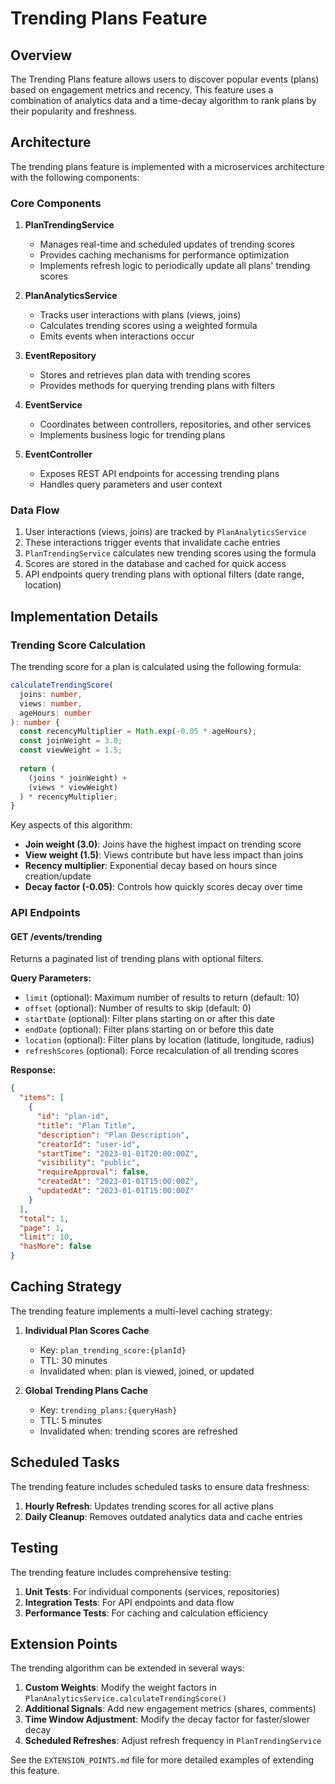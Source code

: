 # Trending Plans Feature

## Overview

The Trending Plans feature allows users to discover popular events (plans) based on engagement metrics and recency. This feature uses a combination of analytics data and a time-decay algorithm to rank plans by their popularity and freshness.

## Architecture

The trending plans feature is implemented with a microservices architecture with the following components:

### Core Components

1. **PlanTrendingService**
   - Manages real-time and scheduled updates of trending scores
   - Provides caching mechanisms for performance optimization
   - Implements refresh logic to periodically update all plans' trending scores

2. **PlanAnalyticsService**
   - Tracks user interactions with plans (views, joins)
   - Calculates trending scores using a weighted formula
   - Emits events when interactions occur

3. **EventRepository**
   - Stores and retrieves plan data with trending scores
   - Provides methods for querying trending plans with filters

4. **EventService**
   - Coordinates between controllers, repositories, and other services
   - Implements business logic for trending plans

5. **EventController**
   - Exposes REST API endpoints for accessing trending plans
   - Handles query parameters and user context

### Data Flow

1. User interactions (views, joins) are tracked by `PlanAnalyticsService`
2. These interactions trigger events that invalidate cache entries
3. `PlanTrendingService` calculates new trending scores using the formula
4. Scores are stored in the database and cached for quick access
5. API endpoints query trending plans with optional filters (date range, location)

## Implementation Details

### Trending Score Calculation

The trending score for a plan is calculated using the following formula:

```typescript
calculateTrendingScore(
  joins: number,
  views: number,
  ageHours: number
): number {
  const recencyMultiplier = Math.exp(-0.05 * ageHours);
  const joinWeight = 3.0;
  const viewWeight = 1.5;
  
  return (
    (joins * joinWeight) +
    (views * viewWeight)
  ) * recencyMultiplier;
}
```

Key aspects of this algorithm:
- **Join weight (3.0)**: Joins have the highest impact on trending score
- **View weight (1.5)**: Views contribute but have less impact than joins
- **Recency multiplier**: Exponential decay based on hours since creation/update
- **Decay factor (-0.05)**: Controls how quickly scores decay over time

### API Endpoints

#### GET /events/trending

Returns a paginated list of trending plans with optional filters.

**Query Parameters:**
- `limit` (optional): Maximum number of results to return (default: 10)
- `offset` (optional): Number of results to skip (default: 0)
- `startDate` (optional): Filter plans starting on or after this date
- `endDate` (optional): Filter plans starting on or before this date
- `location` (optional): Filter plans by location (latitude, longitude, radius)
- `refreshScores` (optional): Force recalculation of all trending scores

**Response:**
```json
{
  "items": [
    {
      "id": "plan-id",
      "title": "Plan Title",
      "description": "Plan Description",
      "creatorId": "user-id",
      "startTime": "2023-01-01T20:00:00Z",
      "visibility": "public",
      "requireApproval": false,
      "createdAt": "2023-01-01T15:00:00Z",
      "updatedAt": "2023-01-01T15:00:00Z"
    }
  ],
  "total": 1,
  "page": 1,
  "limit": 10,
  "hasMore": false
}
```

## Caching Strategy

The trending feature implements a multi-level caching strategy:

1. **Individual Plan Scores Cache**
   - Key: `plan_trending_score:{planId}`
   - TTL: 30 minutes
   - Invalidated when: plan is viewed, joined, or updated

2. **Global Trending Plans Cache**
   - Key: `trending_plans:{queryHash}`
   - TTL: 5 minutes
   - Invalidated when: trending scores are refreshed

## Scheduled Tasks

The trending feature includes scheduled tasks to ensure data freshness:

1. **Hourly Refresh**: Updates trending scores for all active plans
2. **Daily Cleanup**: Removes outdated analytics data and cache entries

## Testing

The trending feature includes comprehensive testing:

1. **Unit Tests**: For individual components (services, repositories)
2. **Integration Tests**: For API endpoints and data flow
3. **Performance Tests**: For caching and calculation efficiency

## Extension Points

The trending algorithm can be extended in several ways:

1. **Custom Weights**: Modify the weight factors in `PlanAnalyticsService.calculateTrendingScore()`
2. **Additional Signals**: Add new engagement metrics (shares, comments)
3. **Time Window Adjustment**: Modify the decay factor for faster/slower decay
4. **Scheduled Refreshes**: Adjust refresh frequency in `PlanTrendingService`

See the `EXTENSION_POINTS.md` file for more detailed examples of extending this feature. 
